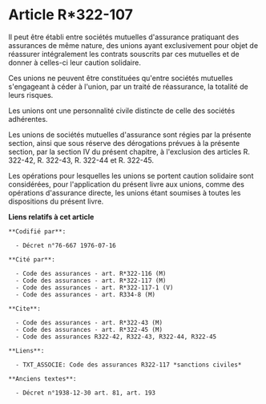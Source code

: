 # Article R*322-107

Il peut être établi entre sociétés mutuelles d'assurance pratiquant des assurances de même nature, des unions ayant
exclusivement pour objet de réassurer intégralement les contrats souscrits par ces mutuelles et de donner à celles-ci leur
caution solidaire.

Ces unions ne peuvent être constituées qu'entre sociétés mutuelles s'engageant à céder à l'union, par un traité de
réassurance, la totalité de leurs risques.

Les unions ont une personnalité civile distincte de celle des sociétés adhérentes.

Les unions de sociétés mutuelles d'assurance sont régies par la présente section, ainsi que sous réserve des dérogations
prévues à la présente section, par la section IV du présent chapitre, à l'exclusion des articles R. 322-42, R. 322-43, R.
322-44 et R. 322-45.

Les opérations pour lesquelles les unions se portent caution solidaire sont considérées, pour l'application du présent livre
aux unions, comme des opérations d'assurance directe, les unions étant soumises à toutes les dispositions du présent livre.

**Liens relatifs à cet article**

	**Codifié par**:

	  - Décret n°76-667 1976-07-16

	**Cité par**:

	  - Code des assurances - art. R*322-116 (M)
	  - Code des assurances - art. R*322-117 (M)
	  - Code des assurances - art. R*322-117-1 (V)
	  - Code des assurances - art. R334-8 (M)

	**Cite**:

	  - Code des assurances - art. R*322-43 (M)
	  - Code des assurances - art. R*322-45 (M)
	  - Code des assurances R322-42, R322-43, R322-44, R322-45

	**Liens**:

	  - TXT_ASSOCIE: Code des assurances R322-117 *sanctions civiles*

	**Anciens textes**:

	  - Décret n°1938-12-30 art. 81, art. 193

